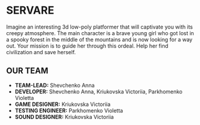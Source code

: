 # SERVARE



Imagine an interesting 3d low-poly platformer that will captivate you with its creepy atmosphere. The main character is a brave young girl who got lost in a spooky forest in the middle of the mountains and is now looking for a way out. Your mission is to guide her through this ordeal. Help her find civilization and save herself.

## OUR TEAM
- **TEAM-LEAD:** Shevchenko Anna
- **DEVELOPER:** Shevchenko Anna, Kriukovska Victoriia, Parkhomenko Violetta 
- **GAME DESIGNER:** Kriukovska Victoriia
- **TESTING ENGINEER:** Parkhomenko Violetta
- **SOUND DESIGNER:** Kriukovska Victoriia
